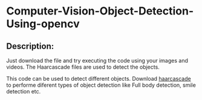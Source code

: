 # Computer-Vision-Object-Detection-Using-opencv

## Description:
Just download the file and try executing the code using your images and videos. The Haarcascade files are used to detect the objects.

This code can be used to detect different objects. Download [haarcascade](https://github.com/opencv/opencv/tree/master/data/haarcascades) to performe diferent types of object detection like Full body detection, smile detection etc.
